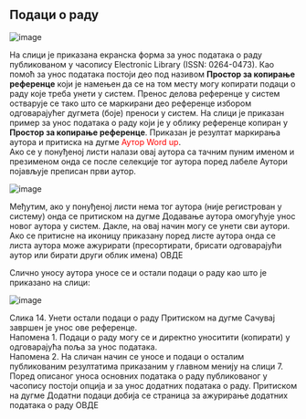 ## Подаци о раду

![image](https://user-images.githubusercontent.com/29538544/148240059-451a5063-d80a-4509-a72d-b3d08d1a7940.png)

На слици је приказана екранска форма за унос података о раду публикованом у часопису Electronic Library (ISSN: 0264-0473). Као помоћ за унос података постоји део под називом **Простор за копирање референце** који је намењен да се на том месту могу копирати подаци о раду  које треба унети у систем. Пренос делова референце у систем остварује се тако што се маркирани део референце избором одговарајућег дугмета (боје) преноси у систем. 
На слици је приказан пример за унос података о раду који је у облику референце копиран у **Простор за копирање референце**. Приказан је резултат маркирања аутора и притиска на дугме <span style="color:red;">Аутор Word up</span>.  
Ако се у понуђеној листи налази овај аутора са тачним пуним именом и презименом онда се после селекције тог аутора поред лабеле Аутори појављује преписан први аутор. 
 
 ![image](https://user-images.githubusercontent.com/29538544/148240213-50a9e438-3f94-4962-922e-6db95a62ae15.png)
 
Међутим, ако у понуђеној листи нема тог аутора (није регистрован у систему) онда се притиском на дугме Додавање аутора  омогућује унос новог аутора у систем. Дакле, на овај начин могу се унети сви аутори. 
Ако се притисне на иконицу    приказану поред листе аутора онда се листа аутора може ажурирати (пресортирати, брисати одговарајући аутор или бирати други облик имена) ОВДЕ

Слично уносу аутора уносе се и остали подаци о раду као што је приказано на слици:

![image](https://user-images.githubusercontent.com/29538544/148240350-cb601e47-a5c3-4534-863c-5229f728884e.png)
 
Слика 14. Унети остали подаци о раду
Притиском на дугме Сачувај завршен је унос ове референце.  
Напомена 1. Подаци о раду могу се и директно уноситити (копирати) у одговарајућа поља за унос података.  
Напомена 2. На сличан начин се уносе и подаци о осталим публикованим резултатима приказаним у главном менију на слици 7. 
Поред описаног  уноса основних података о раду публикованог у часопису постоји опција и за унос додатних података о раду. 
Притиском на дугме Додатни подаци добија се страница за ажурирање додатних података о раду ОВДЕ
